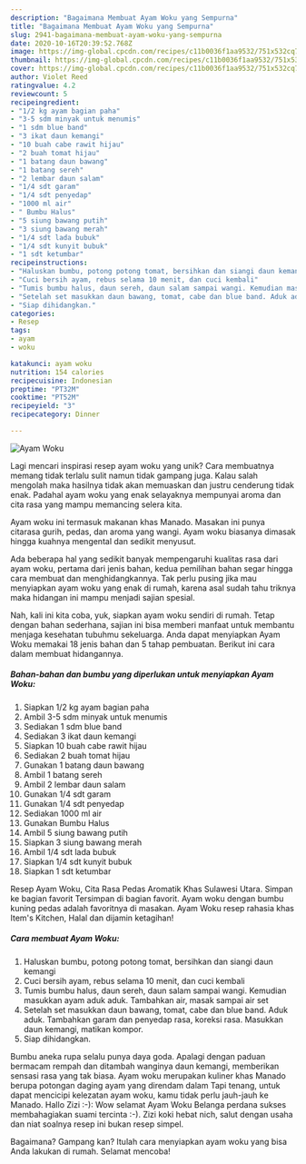 ```yaml
---
description: "Bagaimana Membuat Ayam Woku yang Sempurna"
title: "Bagaimana Membuat Ayam Woku yang Sempurna"
slug: 2941-bagaimana-membuat-ayam-woku-yang-sempurna
date: 2020-10-16T20:39:52.768Z
image: https://img-global.cpcdn.com/recipes/c11b0036f1aa9532/751x532cq70/ayam-woku-foto-resep-utama.jpg
thumbnail: https://img-global.cpcdn.com/recipes/c11b0036f1aa9532/751x532cq70/ayam-woku-foto-resep-utama.jpg
cover: https://img-global.cpcdn.com/recipes/c11b0036f1aa9532/751x532cq70/ayam-woku-foto-resep-utama.jpg
author: Violet Reed
ratingvalue: 4.2
reviewcount: 5
recipeingredient:
- "1/2 kg ayam bagian paha"
- "3-5 sdm minyak untuk menumis"
- "1 sdm blue band"
- "3 ikat daun kemangi"
- "10 buah cabe rawit hijau"
- "2 buah tomat hijau"
- "1 batang daun bawang"
- "1 batang sereh"
- "2 lembar daun salam"
- "1/4 sdt garam"
- "1/4 sdt penyedap"
- "1000 ml air"
- " Bumbu Halus"
- "5 siung bawang putih"
- "3 siung bawang merah"
- "1/4 sdt lada bubuk"
- "1/4 sdt kunyit bubuk"
- "1 sdt ketumbar"
recipeinstructions:
- "Haluskan bumbu, potong potong tomat, bersihkan dan siangi daun kemangi"
- "Cuci bersih ayam, rebus selama 10 menit, dan cuci kembali"
- "Tumis bumbu halus, daun sereh, daun salam sampai wangi. Kemudian masukkan ayam aduk aduk. Tambahkan air, masak sampai air set"
- "Setelah set masukkan daun bawang, tomat, cabe dan blue band. Aduk aduk. Tambahkan garam dan penyedap rasa, koreksi rasa. Masukkan daun kemangi, matikan kompor."
- "Siap dihidangkan."
categories:
- Resep
tags:
- ayam
- woku

katakunci: ayam woku 
nutrition: 154 calories
recipecuisine: Indonesian
preptime: "PT32M"
cooktime: "PT52M"
recipeyield: "3"
recipecategory: Dinner

---
```



![Ayam Woku](https://img-global.cpcdn.com/recipes/c11b0036f1aa9532/751x532cq70/ayam-woku-foto-resep-utama.jpg)

Lagi mencari inspirasi resep ayam woku yang unik? Cara membuatnya memang tidak terlalu sulit namun tidak gampang juga. Kalau salah mengolah maka hasilnya tidak akan memuaskan dan justru cenderung tidak enak. Padahal ayam woku yang enak selayaknya mempunyai aroma dan cita rasa yang mampu memancing selera kita.

Ayam woku ini termasuk makanan khas Manado. Masakan ini punya citarasa gurih, pedas, dan aroma yang wangi. Ayam woku biasanya dimasak hingga kuahnya mengental dan sedikit menyusut.

Ada beberapa hal yang sedikit banyak mempengaruhi kualitas rasa dari ayam woku, pertama dari jenis bahan, kedua pemilihan bahan segar hingga cara membuat dan menghidangkannya. Tak perlu pusing jika mau menyiapkan ayam woku yang enak di rumah, karena asal sudah tahu triknya maka hidangan ini mampu menjadi sajian spesial.


Nah, kali ini kita coba, yuk, siapkan ayam woku sendiri di rumah. Tetap dengan bahan sederhana, sajian ini bisa memberi manfaat untuk membantu menjaga kesehatan tubuhmu sekeluarga. Anda dapat menyiapkan Ayam Woku memakai 18 jenis bahan dan 5 tahap pembuatan. Berikut ini cara dalam membuat hidangannya.

<!--inarticleads1-->

##### Bahan-bahan dan bumbu yang diperlukan untuk menyiapkan Ayam Woku:

1. Siapkan 1/2 kg ayam bagian paha
1. Ambil 3-5 sdm minyak untuk menumis
1. Sediakan 1 sdm blue band
1. Sediakan 3 ikat daun kemangi
1. Siapkan 10 buah cabe rawit hijau
1. Sediakan 2 buah tomat hijau
1. Gunakan 1 batang daun bawang
1. Ambil 1 batang sereh
1. Ambil 2 lembar daun salam
1. Gunakan 1/4 sdt garam
1. Gunakan 1/4 sdt penyedap
1. Sediakan 1000 ml air
1. Gunakan  Bumbu Halus
1. Ambil 5 siung bawang putih
1. Siapkan 3 siung bawang merah
1. Ambil 1/4 sdt lada bubuk
1. Siapkan 1/4 sdt kunyit bubuk
1. Siapkan 1 sdt ketumbar


Resep Ayam Woku, Cita Rasa Pedas Aromatik Khas Sulawesi Utara. Simpan ke bagian favorit Tersimpan di bagian favorit. Ayam woku dengan bumbu kuning pedas adalah favoritnya di masakan. Ayam Woku resep rahasia khas Item&#39;s Kitchen, Halal dan dijamin ketagihan! 

<!--inarticleads2-->

##### Cara membuat Ayam Woku:

1. Haluskan bumbu, potong potong tomat, bersihkan dan siangi daun kemangi
1. Cuci bersih ayam, rebus selama 10 menit, dan cuci kembali
1. Tumis bumbu halus, daun sereh, daun salam sampai wangi. Kemudian masukkan ayam aduk aduk. Tambahkan air, masak sampai air set
1. Setelah set masukkan daun bawang, tomat, cabe dan blue band. Aduk aduk. Tambahkan garam dan penyedap rasa, koreksi rasa. Masukkan daun kemangi, matikan kompor.
1. Siap dihidangkan.


Bumbu aneka rupa selalu punya daya goda. Apalagi dengan paduan bermacam rempah dan ditambah wanginya daun kemangi, memberikan sensasi rasa yang tak biasa. Ayam woku merupakan kuliner khas Manado berupa potongan daging ayam yang direndam dalam Tapi tenang, untuk dapat mencicipi kelezatan ayam woku, kamu tidak perlu jauh-jauh ke Manado. Hallo Zizi :-): Wow selamat Ayam Woku Belanga perdana sukses membahagiakan suami tercinta :-). Zizi koki hebat nich, salut dengan usaha dan niat soalnya resep ini bukan resep simpel. 

Bagaimana? Gampang kan? Itulah cara menyiapkan ayam woku yang bisa Anda lakukan di rumah. Selamat mencoba!
